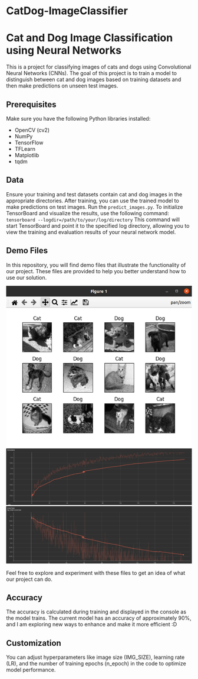 # CatDog-ImageClassifier

# Cat and Dog Image Classification using Neural Networks

This is a project for classifying images of cats and dogs using Convolutional Neural Networks (CNNs). The goal of this project is to train a model to distinguish between cat and dog images based on training datasets and then make predictions on unseen test images.

## Prerequisites

Make sure you have the following Python libraries installed:

- OpenCV (cv2)
- NumPy
- TensorFlow
- TFLearn
- Matplotlib
- tqdm

## Data

Ensure your training and test datasets contain cat and dog images in the appropriate directories.
After training, you can use the trained model to make predictions on test images. Run the `predict_images.py`.
To initialize TensorBoard and visualize the results, use the following command:
  `tensorboard --logdir=/path/to/your/log/directory`
This command will start TensorBoard and point it to the specified log directory, allowing you to view the training and evaluation results of your neural network model.


## Demo Files

In this repository, you will find demo files that illustrate the functionality of our project. These files are provided to help you better understand how to use our solution.

<div align="center">
  <img src="files/Cat&Dogs-01.png" alt="Demo File Menu">
  <img src="files/accuracy.png" alt="Demo File Accuracy">
  <img src="files/loss.png" alt="Demo File Loss">
</div>


Feel free to explore and experiment with these files to get an idea of what our project can do.


## Accuracy

The accuracy is calculated during training and displayed in the console as the model trains.
The current model has an accuracy of approximately 90%, and I am exploring new ways to enhance and make it more efficient :D

## Customization

You can adjust hyperparameters like image size (IMG_SIZE), learning rate (LR), and the number of training epochs (n_epoch) in the code to optimize model performance.


